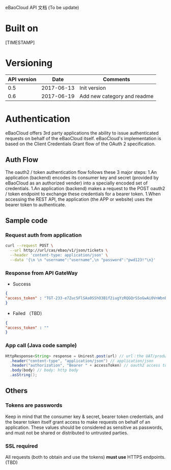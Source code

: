 eBaoCloud API 文档 (To be update)
# Built on
[TIMESTAMP]

# Versioning
API version| Date  |Comments
--|---|--
0.5  | 2017-06-13  | Init version
0.6  | 2017-06-19  | Add new category and readme

# Authentication
eBaoCloud offers 3rd party applications the ability to issue authenticated requests on behalf of the eBaoCloud itself. eBaoCloud's implementation is based on the Client Credentials Grant flow of the OAuth 2 specification.

## Auth Flow
The oauth2 / token authentication flow follows these 3 major steps:
1.An application (backend) encodes its consumer key and secret (provided by eBaoCloud as an authorized vender) into a specially encoded set of credentials.
1.An application (backend) makes a request to the POST oauth2 / token endpoint to exchange these credentials for a bearer token.
1.When accessing the REST API, the application (the APP or website) uses the bearer token to authenticate.

## Sample code
### Request auth from application
``` bash
curl --request POST \
  --url http://url/cas/ebao/v1/json/tickets \
  --header 'content-type: application/json' \
  --data '{\n \n "username":"username",\n "password":"pwd123!"\n}'
```
### Response from API GateWay
- Success
``` json
{
"access_token" : "TGT-233-e7Zuc5FlSAa0SShO3B1f2iugYzRQGQrSSoGwAi0VnWbnBNDwHg"
}
```
- Failed （TBD）
``` json
{
"access_token" : ""
}
```
### App call (Java code sample)

``` java
HttpResponse<String> response = Unirest.post(url) // url：the UAT/product URL
  .header("content-type", "application/json") // application/json
  .header("authorization", "Bearer " + accessToken) // oauth2 access token：the accessToken
  .body(body) // body: http body
  .asString();
```

## Others
### Tokens are passwords
Keep in mind that the consumer key & secret, bearer token credentials, and the bearer token itself grant access to make requests on behalf of an application. These values should be considered as sensitive as passwords, and must not be shared or distributed to untrusted parties.
### SSL required
All requests (both to obtain and use the tokens) **must use** HTTPS endpoints. (TBD)
